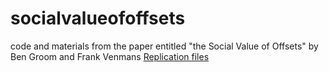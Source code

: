 # socialvalueofoffsets
code and materials from the paper entitled "the Social Value of Offsets" by Ben Groom and Frank Venmans
[Replication files](https://github.com/BenGroom/socialvalueofoffsets/releases/tag/SVO1)
